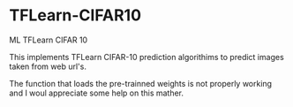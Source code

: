 # TFLearn-CIFAR10
ML TFLearn CIFAR 10

This implements TFLearn CIFAR-10 prediction algorithims to predict images taken from web url's.

The function that loads the pre-trainned weights is not properly working and I woul appreciate some help on this mather.
